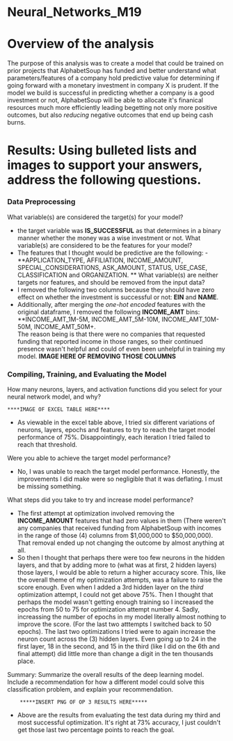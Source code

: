 # Neural_Networks_M19


# Overview of the analysis

The purpose of this analysis was to create a model that could be trained on prior projects that AlphabetSoup has funded and better understand what parameters/features of a company hold predictive value for determining if going forward with a monetary investment in company X is prudent. If the model we build is successful in predicting whether a company is a good investment or not, AlphabetSoup will be able to allocate it's finanical resources much more efficiently leading begetting not only more positive outcomes, but also *reducing* negative outcomes that end up being cash burns.  

# Results: Using bulleted lists and images to support your answers, address the following questions.

### Data Preprocessing
What variable(s) are considered the target(s) for your model?
- the target variable was **IS_SUCCESSFUL** as that determines in a binary manner whether the money was a wise investment or not. 
What variable(s) are considered to be the features for your model?
- The features that I thought would be predictive are the following: - **APPLICATION_TYPE, AFFILIATION, INCOME_AMOUNT, SPECIAL_CONSIDERATIONS, ASK_AMOUNT, STATUS, USE_CASE, CLASSIFICATION and ORGANIZATION. **
What variable(s) are neither targets nor features, and should be removed from the input data?
- I removed the following two columns because they should have zero effect on whether the investment is successful or not: **EIN** and **NAME**.  
- Additionally, after merging the *one-hot encoded* features with the original dataframe, I removed the following **INCOME_AMT** bins: **INCOME_AMT_1M-5M, INCOME_AMT_5M-10M, INCOME_AMT_10M-50M, INCOME_AMT_50M+.  
The reason being is that there were no companies that requested funding that reported income in those ranges, so their continued presence wasn't helpful and could of even been unhelpful in training my model.
         ****IMAGE HERE OF REMOVING THOSE COLUMNS****

### Compiling, Training, and Evaluating the Model

How many neurons, layers, and activation functions did you select for your neural network model, and why?

    ****IMAGE OF EXCEL TABLE HERE****
- As viewable in the excel table above, I tried six different variations of neurons, layers, epochs and features to try to reach the target model performance of 75%.  Disappointingly, each iteration I tried failed to reach that threshold. 

Were you able to achieve the target model performance?

- No, I was unable to reach the target model performance.  Honestly, the improvements I did make were so negligible that it was deflating.  I must be missing something.

What steps did you take to try and increase model performance?

- The first attempt at optimization involved removing the **INCOME_AMOUNT** features that had zero values in them (There weren't any companies that received funding from AlphabetSoup with incomes in the range of those (4) columns from $1,000,000 to $50,000,000).  That removal ended up not changing the outcome by almost anything at all. 
- So then I thought that perhaps there were too few neurons in the hidden layers, and that by adding more to (what was at first, 2 hidden layers) those layers, I would be able to return a higher accuracy score.  This, like the overall theme of my optimization attempts, was a failure to raise the score enough. Even when I added a 3rd hidden layer on the *third* optimization attempt, I could not get above 75%. Then I thought that perhaps the model wasn't getting enough training so I increased the epochs from 50 to 75 for optimization attempt number 4.  Sadly, increassing the number of epochs in my model literally almost nothing to improve the score. (For the last two atttempts I switched back to 50 epochs).  The last two optimizations I tried were to again increase the neuron count across the (3) hidden layers.  Even going up to 24 in the first layer, 18 in the second, and 15 in the third (like I did on the 6th and final attempt) did little more than change a digit in the ten thousands place. 

Summary: Summarize the overall results of the deep learning model. Include a recommendation for how a different model could solve this classification problem, and explain your recommendation.  

        *****INSERT PNG OF OP 3 RESULTS HERE*****
- Above are the results from evaluating the test data during my third and most successful optimization.  It's right at 73% accuracy, I just couldn't get those last two percentage points to reach the goal.
